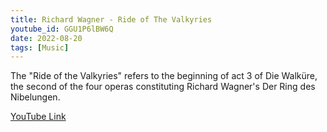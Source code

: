 ```yaml
---
title: Richard Wagner - Ride of The Valkyries
youtube_id: GGU1P6lBW6Q
date: 2022-08-20
tags: [Music]
---
```

The "Ride of the Valkyries" refers to the beginning of act 3 of Die Walküre, the second of the four operas constituting Richard Wagner's Der Ring des Nibelungen.

[YouTube Link](https://www.youtube.com/watch?v=GGU1P6lBW6Q)
